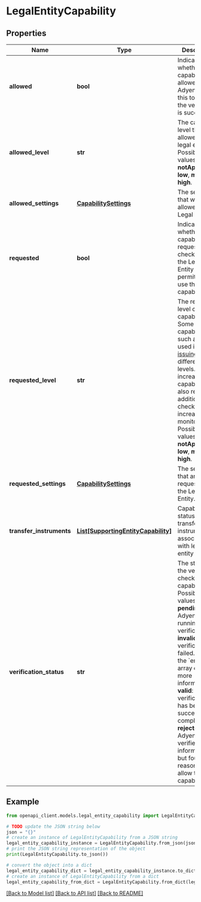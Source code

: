 # LegalEntityCapability


## Properties

Name | Type | Description | Notes
------------ | ------------- | ------------- | -------------
**allowed** | **bool** | Indicates whether the capability is allowed. Adyen sets this to **true** if the verification is successful  | [optional] [readonly] 
**allowed_level** | **str** | The capability level that is allowed for the legal entity.  Possible values: **notApplicable**, **low**, **medium**, **high**. | [optional] [readonly] 
**allowed_settings** | [**CapabilitySettings**](CapabilitySettings.md) | The settings that were allowed for the Legal Entity. | [optional] [readonly] 
**requested** | **bool** | Indicates whether the capability is requested. To check whether the Legal Entity is permitted to use the capability,  | [optional] [readonly] 
**requested_level** | **str** | The requested level of the capability. Some capabilities, such as those used in [card issuing](https://docs.adyen.com/issuing/add-capabilities#capability-levels), have different levels. Levels increase the capability, but also require additional checks and increased monitoring.  Possible values: **notApplicable**, **low**, **medium**, **high**. | [optional] [readonly] 
**requested_settings** | [**CapabilitySettings**](CapabilitySettings.md) | The settings that are requested for the Legal Entity. | [optional] [readonly] 
**transfer_instruments** | [**List[SupportingEntityCapability]**](SupportingEntityCapability.md) | Capability status for transfer instruments associated with legal entity | [optional] 
**verification_status** | **str** | The status of the verification checks for the capability.  Possible values:  * **pending**: Adyen is running the verification.  * **invalid**: The verification failed. Check if the &#x60;errors&#x60; array contains more information.  * **valid**: The verification has been successfully completed.  * **rejected**: Adyen has verified the information, but found reasons to not allow the capability.  | [optional] [readonly] 

## Example

```python
from openapi_client.models.legal_entity_capability import LegalEntityCapability

# TODO update the JSON string below
json = "{}"
# create an instance of LegalEntityCapability from a JSON string
legal_entity_capability_instance = LegalEntityCapability.from_json(json)
# print the JSON string representation of the object
print(LegalEntityCapability.to_json())

# convert the object into a dict
legal_entity_capability_dict = legal_entity_capability_instance.to_dict()
# create an instance of LegalEntityCapability from a dict
legal_entity_capability_from_dict = LegalEntityCapability.from_dict(legal_entity_capability_dict)
```
[[Back to Model list]](../README.md#documentation-for-models) [[Back to API list]](../README.md#documentation-for-api-endpoints) [[Back to README]](../README.md)


